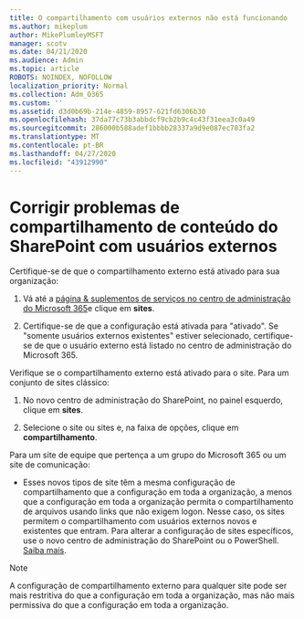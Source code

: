 ```yaml
---
title: O compartilhamento com usuários externos não está funcionando
ms.author: mikeplum
author: MikePlumleyMSFT
manager: scotv
ms.date: 04/21/2020
ms.audience: Admin
ms.topic: article
ROBOTS: NOINDEX, NOFOLLOW
localization_priority: Normal
ms.collection: Adm_O365
ms.custom: ''
ms.assetid: d3d0b69b-214e-4859-8957-621fd6306b30
ms.openlocfilehash: 37da77c73b3abbdcf9cb2b9c4c43f31eea3c0a49
ms.sourcegitcommit: 286000b588adef1bbbb28337a9d9e087ec783fa2
ms.translationtype: MT
ms.contentlocale: pt-BR
ms.lasthandoff: 04/27/2020
ms.locfileid: "43912990"
---
```

# <a name="fix-problems-sharing-sharepoint-content-with-external-users"></a>Corrigir problemas de compartilhamento de conteúdo do SharePoint com usuários externos

Certifique-se de que o compartilhamento externo está ativado para sua organização:
  
1. Vá até a [página &amp; suplementos de serviços no centro de administração do Microsoft 365](https://portal.office.com/adminportal/home#/Settings/ServicesAndAddIns)e clique em **sites**.
    
2. Certifique-se de que a configuração está ativada para "ativado". Se "somente usuários externos existentes" estiver selecionado, certifique-se de que o usuário externo está listado no centro de administração do Microsoft 365.
    
Verifique se o compartilhamento externo está ativado para o site. Para um conjunto de sites clássico:
  
1. No novo centro de administração do SharePoint, no painel esquerdo, clique em **sites**.
    
2. Selecione o site ou sites e, na faixa de opções, clique em **compartilhamento**.
    
Para um site de equipe que pertença a um grupo do Microsoft 365 ou um site de comunicação:
  
- Esses novos tipos de site têm a mesma configuração de compartilhamento que a configuração em toda a organização, a menos que a configuração em toda a organização permita o compartilhamento de arquivos usando links que não exigem logon. Nesse caso, os sites permitem o compartilhamento com usuários externos novos e existentes que entram. Para alterar a configuração de sites específicos, use o novo centro de administração do SharePoint ou o PowerShell. [Saiba mais](https://go.microsoft.com/fwlink/?linkid=871863).
    
> [!NOTE]
> A configuração de compartilhamento externo para qualquer site pode ser mais restritiva do que a configuração em toda a organização, mas não mais permissiva do que a configuração em toda a organização. 
  

